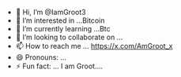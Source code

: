 - 👋 Hi, I’m @IamGroot3
- 👀 I’m interested in ...Bitcoin
- 🌱 I’m currently learning ...Btc
- 💞️ I’m looking to collaborate on ...
- 📫 How to reach me ... https://x.com/AmGroot_x
- 😄 Pronouns: ...
- ⚡ Fun fact: ...
I am Groot....
<!---.
IamGroot3/IamGroot3 is a ✨ special ✨ repository because its `README.md` (this file) appears on your GitHub profile.
You can click the Preview link to take a look at your changes.
--->
